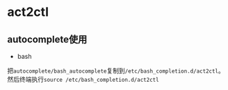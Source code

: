# act2ctl

## autocomplete使用

- bash

把`autocomplete/bash_autocomplete`复制到`/etc/bash_completion.d/act2ctl`。
然后终端执行`source /etc/bash_completion.d/act2ctl`
